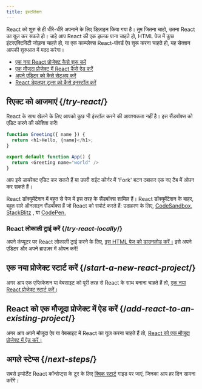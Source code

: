 ```yaml
---
title: इंस्टॉलेशन
---
```


<Intro>

React को शुरु से ही धीरे-धीरे अपनाने के लिए डिज़ाइन किया गया है। तुम जितना चाहो, उतना React का यूज़ कर सकते हो। चाहे आप React की एक झलक पाना चाहते हो, HTML पेज में कुछ इंटरएक्टिविटी जोड़ना चाहते हो, या एक काम्प्लेक्स React-पॉवर्ड ऐप शुरू करना चाहते हो, यह सेक्शन आपकी शुरुआत में मदद करेगा।

</Intro>

<YouWillLearn isChapter={true}>

* [एक नया React प्रोजेक्ट कैसे शुरू करें](/learn/start-a-new-react-project)
* [एक मौजूदा प्रोजेक्ट में React कैसे ऐड करें](/learn/add-react-to-an-existing-project)
* [अपने एडिटर को कैसे सेटअप करें](/learn/editor-setup)
* [React डेवलपर टूल्स को कैसे इनस्टॉल करें](/learn/react-developer-tools)

</YouWillLearn>

## रिएक्ट को आजमाएं {/*try-react*/}

React के साथ खेलने के लिए आपको कुछ भी इंस्टॉल करने की आवश्यकता नहीं है। इस सैंडबॉक्स को एडिट करने की कोशिश करें!

<Sandpack>

```js
function Greeting({ name }) {
  return <h1>Hello, {name}</h1>;
}

export default function App() {
  return <Greeting name="world" />
}
```

</Sandpack>

आप इसे डायरेक्ट एडिट कर सकते हैं या उपरी राईट कोर्नर में 'Fork' बटन दबाकर एक नए टैब में ओपन कर सकते हैं।

React डॉक्युमेंटेशन में बहुत से पेज में इस तरह के सैंडबॉक्स शामिल हैं। React डॉक्युमेंटेशन के बाहर, बहुत सारे ऑनलाइन सैंडबॉक्स हैं जो React को सपोर्ट करते हैं: उदाहरण के लिए, [CodeSandbox](https://codesandbox.io/s/new), [StackBlitz](https://stackblitz.com/fork/react) , या [CodePen.](https://codepen.io/pen?&editors=0010&layout=left&prefill_data_id=3f4569d1-1b11-4bce-bd46-89090eed5ddb)

### React लोकाली ट्राई करें {/*try-react-locally*/}

अपने कंप्यूटर पर React लोकाली ट्राई करने के लिए, [इस HTML पेज को डाउनलोड करें।](https://gist.githubusercontent.com/gaearon/0275b1e1518599bbeafcde4722e79ed1/raw/db72dcbf3384ee1708c4a07d3be79860db04bff0/example.html) इसे अपने एडिटर और अपने ब्राउज़र में ओपन करें!

## एक नया प्रोजेक्ट स्टार्ट करें {/*start-a-new-react-project*/}

अगर आप एक एप्लिकेशन या वेबसाइट को पूरी तरह से React के साथ बनाना चाहते हैं तो, [एक नया React प्रोजेक्ट स्टार्ट करें।](/learn/start-a-new-react-project)

## React को एक मौजूदा प्रोजेक्ट में ऐड करें {/*add-react-to-an-existing-project*/}

अगर आप अपने मौजूदा ऐप या वेबसाइट में React का यूज़ करना चाहते हैं तो, [React को एक मौजूदा प्रोजेक्ट में ऐड करें।](/learn/add-react-to-an-existing-project)

## अगले स्टेप्स {/*next-steps*/}

सबसे इम्पोर्टेंट React कॉन्सेप्ट्स के टूर के लिए [क्विक स्टार्ट](/learn) गाइड पर जाएं, जिनका आप हर दिन सामना करेंगे।
